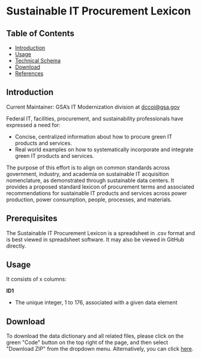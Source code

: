 # Sustainable IT Procurement Lexicon

## Table of Contents

 - [Introduction](https://github.com/AaronKoppel/Sustainable_IT_Procurement_Lexicon/blob/main/README.md#introduction)
 - [Usage](https://github.com/AaronKoppel/Sustainable_IT_Procurement_Lexicon/blob/main/README.md#usage)
 - [Technical Schema](https://github.com/AaronKoppel/Sustainable_IT_Procurement_Lexicony/blob/main/README.md#technical-schema)
 - [Download](https://github.com/AaronKoppel/Sustainable_IT_Procurement_Lexicon/blob/main/README.md#download)
 - [References](https://github.com/AaronKoppel/AppRatDataDictionary/blob/main/README.md#references)

## Introduction

Current Maintainer: GSA’s IT Modernization division at <dccoi@gsa.gov>

Federal IT, facilities, procurement, and sustainability professionals have expressed a need for:
- Concise, centralized information about how to procure green IT products and services.
- Real world examples on how to systematically incorporate and integrate green IT products and services.

The purpose of this effort is to align on common standards across government, industry, and academia on sustainable IT acquisition nomenclature, as demonstrated through sustainable data centers. It provides a proposed standard lexicon of procurement terms and associated recommendations for sustainable IT products and services across power production, power consumption, people, processes, and materials.

## Prerequisites

The Sustainable IT Procurement Lexicon is a spreadsheet in .csv format and is best viewed in spreadsheet software. It may also be viewed in GitHub directly.

## Usage

It consists of x columns:

**ID1**
- The unique integer, 1 to 176, associated with a given data element

## Download

To download the data dictionary and all related files, please click on the green "Code" button on the top right of the page, and then select "Download ZIP" from the dropdown menu. Alternatively, you can click [here](https://github.com/AaronKoppel/Sustainable_IT_Procurement_Lexicon/archive/refs/heads/main.zip).

